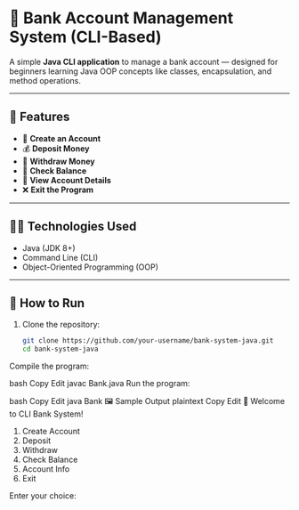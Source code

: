 # 🏦 Bank Account Management System (CLI-Based)

A simple **Java CLI application** to manage a bank account — designed for beginners learning Java OOP concepts like classes, encapsulation, and method operations.

---

## 📌 Features

- 🔐 **Create an Account**  
- 💰 **Deposit Money**  
- 💸 **Withdraw Money**  
- 📄 **Check Balance**  
- 📝 **View Account Details**  
- ❌ **Exit the Program**

---

## 🧑‍💻 Technologies Used

- Java (JDK 8+)
- Command Line (CLI)
- Object-Oriented Programming (OOP)

---

## 🚀 How to Run

1. Clone the repository:
   ```bash
   git clone https://github.com/your-username/bank-system-java.git
   cd bank-system-java
Compile the program:

bash
Copy
Edit
javac Bank.java
Run the program:

bash
Copy
Edit
java Bank
🖼 Sample Output
plaintext
Copy
Edit
🏦 Welcome to CLI Bank System!
1. Create Account
2. Deposit
3. Withdraw
4. Check Balance
5. Account Info
6. Exit

Enter your choice:
